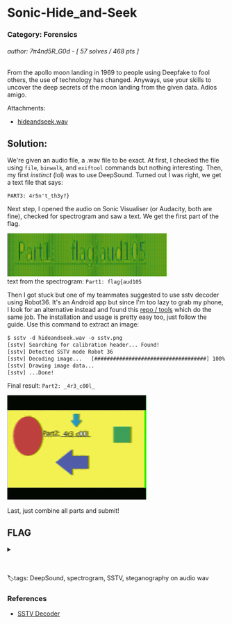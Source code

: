 # Sonic-Hide_and-Seek

### Category: Forensics

###### author: 7π4nd5R_G0d - [ 57 solves / 468 pts ]

From the apollo moon landing in 1969 to people using Deepfake to fool others, the use of technology has changed. Anyways, use your skills to uncover the deep secrets of the moon landing from the given data. Adios amigo.

Attachments:

- [hideandseek.wav](/BackdoorCTF%202023/Forensics/hideandseek.wav)

## Solution:

We're given an audio file, a .wav file to be exact. At first, I checked the file using `file`, `binwalk`, and `exiftool` commands but nothing interesting. Then, my first _instinct_ (lol) was to use DeepSound. Turned out I was right, we get a text file that says:

```
PART3: 4r5n't_th3y?}
```

Next step, I opened the audio on Sonic Visualiser (or Audacity, both are fine), checked for spectrogram and saw a text. We get the first part of the flag.

![sonic](/media/bd23-sonic.png) <br>
text from the spectrogram: `Part1: flag{aud105`

Then I got stuck but one of my teammates suggested to use sstv decoder using Robot36. It's an Android app but since I'm too lazy to grab my phone, I look for an alternative instead and found this [repo / tools](https://github.com/colaclanth/sstv) which do the same job. The installation and usage is pretty easy too, just follow the guide. Use this command to extract an image:

```console
$ sstv -d hideandseek.wav -o sstv.png
[sstv] Searching for calibration header... Found!
[sstv] Detected SSTV mode Robot 36
[sstv] Decoding image...   [####################################] 100%
[sstv] Drawing image data...
[sstv] ...Done!
```

Final result: `Part2: _4r3_c00l_`

![](/BackdoorCTF%202023/Forensics/sstv.png)

Last, just combine all parts and submit!

## FLAG

<details>
  <summary></summary>
  
flag{aud105_4r3_c00l_4r5n't_th3y?}

</details>
<br><br>

🏷️tags: DeepSound, spectrogram, SSTV, steganography on audio wav

### References

- [SSTV Decoder](https://github.com/colaclanth/sstv)
